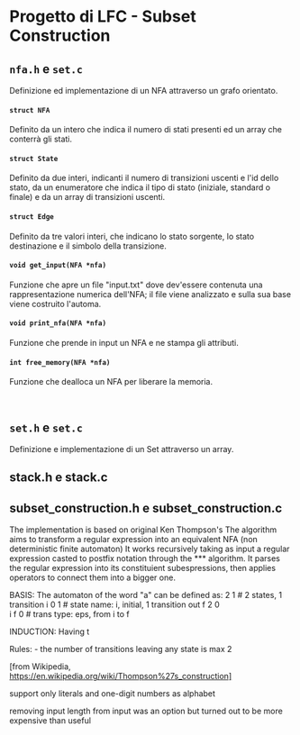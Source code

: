# Progetto di LFC - Subset Construction

## `nfa.h` e `set.c`
Definizione ed implementazione di un NFA attraverso un grafo orientato.

#### `struct NFA`
Definito da un intero che indica il numero di stati presenti ed un array che conterrà gli stati.

#### `struct State`
Definito da due interi, indicanti il numero di transizioni uscenti e l'id dello stato, da un enumeratore che indica il tipo di stato (iniziale, standard o finale) e da un array di transizioni uscenti.

#### `struct Edge`
Definito da tre valori interi, che indicano lo stato sorgente, lo stato destinazione e il simbolo della transizione.

#### `void get_input(NFA *nfa)`
Funzione che apre un file "input.txt" dove dev'essere contenuta una rappresentazione numerica dell'NFA; il file viene analizzato e sulla sua base viene costruito l'automa.

#### `void print_nfa(NFA *nfa)`
Funzione che prende in input un NFA e ne stampa gli attributi.

#### `int free_memory(NFA *nfa)`
Funzione che dealloca un NFA per liberare la memoria.

<br>

## `set.h` e `set.c`
Definizione e implementazione di un Set attraverso un array.

####

## stack.h e stack.c

## subset_construction.h e subset_construction.c




The implementation is based on original Ken Thompson's
The algorithm aims to transform a regular expression into an equivalent NFA (non deterministic finite automaton)
It works recursively taking as input a regular expression casted to postfix notation through the *** algorithm.
It parses the regular expression into its constituient subespressions, then applies operators to connect them into a bigger one.

BASIS:
The automaton of the word "a" can be defined as:
    2 1     # 2 states, 1 transition
    i 0 1   # state name: i, initial, 1 transition out
    f 2 0   
    i f 0   # trans type: eps, from i to f

INDUCTION:
Having t

Rules:
    - the number of transitions leaving any state is max 2
    

[from Wikipedia, https://en.wikipedia.org/wiki/Thompson%27s_construction]

support only literals and one-digit numbers as alphabet

removing input length from input was an option but turned out to be more expensive than useful